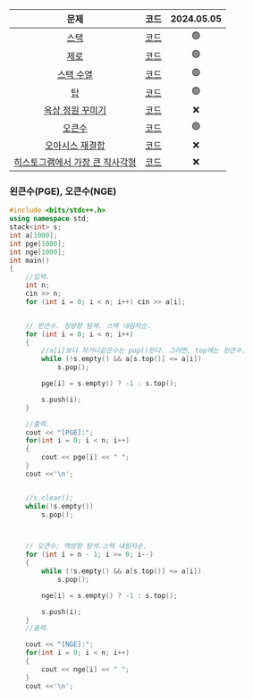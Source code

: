 |                                  문제                                   |        코드         | 2024.05.05 |
| :---------------------------------------------------------------------: | :-----------------: | :--------: |
|              [스택](https://www.acmicpc.net/problem/10828)              | [코드](./10828.cpp) |     🟢      |
|              [제로](https://www.acmicpc.net/problem/10773)              | [코드](./10773.cpp) |     🟢      |
|            [스택 수열](https://www.acmicpc.net/problem/1874)            | [코드](./1874.cpp)  |     🟢      |
|               [탑](https://www.acmicpc.net/problem/2493)                | [코드](./2493.cpp)  |     🟢      |
|        [옥상 정원 꾸미기](https://www.acmicpc.net/problem/6198)         | [코드](./6198.cpp)  |     ❌      |
|             [오큰수](https://www.acmicpc.net/problem/17298)             | [코드](./17298.cpp) |     🟢      |
|         [오아시스 재결합](https://www.acmicpc.net/problem/3015)         | [코드](./3015.cpp)  |     ❌      |
| [히스토그램에서 가장 큰 직사각형](https://www.acmicpc.net/problem/6549) | [코드](./6549.cpp)  |     ❌      |







### 왼큰수(PGE), 오큰수(NGE)
```c++
#include <bits/stdc++.h>
using namespace std;
stack<int> s;
int a[1000];
int pge[1000];
int nge[1000];
int main()
{
    //입력.
    int n;
    cin >> n;
    for (int i = 0; i < n; i++) cin >> a[i];


    // 왼큰수. 정방향 탐색. 스택 내림차순.
    for (int i = 0; i < n; i++)
    {
        //a[i]보다 작거나같은수는 pop()한다. 그러면, top에는 왼큰수.
        while (!s.empty() && a[s.top()] <= a[i])
            s.pop();

        pge[i] = s.empty() ? -1 : s.top();

        s.push(i);
    }

    //출력.
    cout << "[PGE]:";
    for(int i = 0; i < n; i++)
    {
        cout << pge[i] << " ";
    }
    cout <<'\n';


    //s.clear();
    while(!s.empty())
        s.pop();



    // 오큰수: 역방향 탐색.스택 내림차순.
    for (int i = n - 1; i >= 0; i--)
    {
        while (!s.empty() && a[s.top()] <= a[i])
            s.pop();

        nge[i] = s.empty() ? -1 : s.top();

        s.push(i);
    }
    //출력.

    cout << "[NGE]:";
    for(int i = 0; i < n; i++)
    {
        cout << nge[i] << " ";
    }
    cout <<'\n';
```

